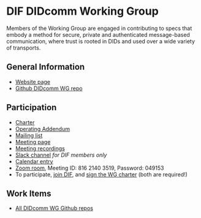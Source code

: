 # DIF DIDcomm Working Group

Members of the Working Group are engaged in contributing to specs that embody a method for secure, private and authenticated message-based communication, where trust is rooted in DIDs and used over a wide variety of transports.

## General Information

- [Website page](https://identity.foundation/working-groups/did-comm.html)
- [Github DIDcomm WG repo](https://github.com/decentralized-identity/didcomm)


## Participation

- [Charter](https://github.com/decentralized-identity/org/blob/master/Org%20documents/WG%20documents/DIF_DIDcomm_WG_Charter_v1.pdf)
- [Operating Addendum](https://github.com/decentralized-identity/org/blob/master/Org%20documents/WG%20documents/DIF_DIDcomm_WG_Operating_Addendum_v1.pdf)
- [Mailing list](https://lists.identity.foundation/g/didcomm-wg)
- [Meeting page](https://github.com/decentralized-identity/didcomm/blob/main/agenda.md)
- [Meeting recordings](https://docs.google.com/spreadsheets/d/1wgccmMvIImx30qVE9GhRKWWv3vmL2ZyUauuKx3IfRmA/edit#gid=429611178)
- [Slack channel](https://difdn.slack.com/archives/CRMKSUE8M) *for DIF members only*
- [Calendar entry](https://calendar.google.com/event?action=TEMPLATE&tmeid=dHVmZWYxaXBzY2ZnaWk1MGhqN2NsdjYxc21fMjAyMDExMDlUMjAwMDAwWiBkZWNlbnRyYWxpemVkLmlkZW50aXR5QG0&tmsrc=decentralized.identity%40gmail.com&scp=ALL)
- [Zoom room](https://us02web.zoom.us/j/81621403519?pwd=TXJqMWcvYjlQcjhJVzJ0b2FpSGU2UT09), Meeting ID: 816 2140 3519, Password: 049153
- To participate, [join DIF](https://identity.foundation/join), and [sign the WG charter](https://bit.ly/DIF-WG-select1) (both are required!)

## Work Items

- [All DIDcomm WG Github repos](https://github.com/decentralized-identity?q=wg-didcomm&type=&language=)
